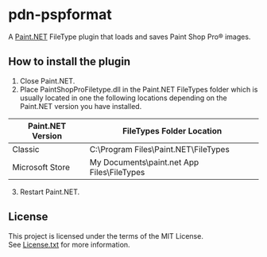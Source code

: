 ﻿# pdn-pspformat

A [Paint.NET](http://www.getpaint.net) FileType plugin that loads and saves Paint Shop Pro® images.

 ## How to install the plugin

1. Close Paint.NET.
2. Place PaintShopProFiletype.dll in the Paint.NET FileTypes folder which is usually located in one the following locations depending on the Paint.NET version you have installed.

  Paint.NET Version |  FileTypes Folder Location
  --------|----------
  Classic | C:\Program Files\Paint.NET\FileTypes    
  Microsoft Store | My Documents\paint.net App Files\FileTypes
  
3. Restart Paint.NET.

## License

This project is licensed under the terms of the MIT License.   
See [License.txt](License.txt) for more information.